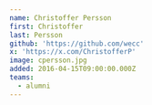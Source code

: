 ```yaml
---
name: Christoffer Persson
first: Christoffer
last: Persson
github: 'https://github.com/wecc'
x: 'https://x.com/ChristofferP'
image: cpersson.jpg
added: 2016-04-15T09:00:00.000Z
teams:
  - alumni
---
```

